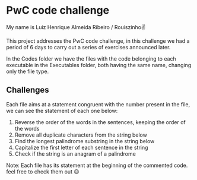 # PwC code challenge 
My name is Luiz Henrique Almeida Ribeiro / Rouiszinho:v:

This project addresses the PwC code challenge, in this challenge we had a period of 6 days to carry out a series of exercises announced later.

In the Codes folder we have the files with the code belonging to each executable in the Executables folder, both having the same name, changing only the file type.

## Challenges
Each file aims at a statement congruent with the number present in the file, we can see the statement of each one below:

1. Reverse the order of the words in the sentences, keeping the order of the words
2. Remove all duplicate characters from the string below
3. Find the longest palindrome substring in the string below
4. Capitalize the first letter of each sentence in the string
5. Check if the string is an anagram of a palindrome 

Note: Each file has its statement at the beginning of the commented code. feel free to check them out :wink:
